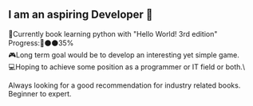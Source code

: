 ## I am an aspiring Developer 👋

📖Currently book learning python with "Hello World! 3rd edition" Progress:🔵⚫⚫35% \
🎮Long term goal would be to develop an interesting yet simple game.\
💻Hoping to achieve some position as a programmer or IT field or both.\

Always looking for a good recommendation for industry related books. Beginner to expert. 
<!--
**Demonblaid/Demonblaid** is a ✨ _special_ ✨ repository because its `README.md` (this file) appears on your GitHub profile.

Here are some ideas to get you started:

- 🔭 I’m currently working on Learning 
- 🌱 I’m currently learning ...
- 👯 I’m looking to collaborate on ...
- 🤔 I’m looking for help with ...
- 💬 Ask me about ...
- 📫 How to reach me: ...
- 😄 Pronouns: ...
- ⚡ Fun fact: ...
-->
